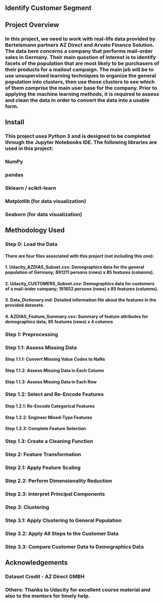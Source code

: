 ## Identify Customer Segment
## Project Overview
### In this project, we need to work with real-life data provided by Bertelsmann partners AZ Direct and Arvato Finance Solution. The data here concerns a company that performs mail-order sales in Germany. Their main question of interest is to identify facets of the population that are most likely to be purchasers of their products for a mailout campaign. The main job will be to use unsupervised learning techniques to organize the general population into clusters, then use those clusters to see which of them comprise the main user base for the company. Prior to applying the machine learning methods, it is required to assess and clean the data in order to convert the data into a usable form.

## Install
### This project uses Python 3 and is designed to be completed through the Jupyter Notebooks IDE. The following libraries are used in this project:

### NumPy
### pandas
### Sklearn / scikit-learn
### Matplotlib (for data visualization)
### Seaborn (for data visualization) 

## Methodology Used 
### Step 0: Load the Data
#### There are four files associated with this project (not including this one): 
#### 1. Udacity_AZDIAS_Subset.csv: Demographics data for the general population of Germany; 891211 persons (rows) x 85 features (columns).
#### 2. Udacity_CUSTOMERS_Subset.csv: Demographics data for customers of a mail-order company; 191652 persons (rows) x 85 features (columns).
#### 3. Data_Dictionary.md: Detailed information file about the features in the provided datasets.
#### 4. AZDIAS_Feature_Summary.csv: Summary of feature attributes for demographics data; 85 features (rows) x 4 columns

### Step 1: Preprocessing
### Step 1.1: Assess Missing Data
#### Step 1.1.1: Convert Missing Value Codes to NaNs
#### Step 1.1.2: Assess Missing Data in Each Column
#### Step 1.1.3: Assess Missing Data in Each Row

### Step 1.2: Select and Re-Encode Features
#### Step 1.2.1: Re-Encode Categorical Features
#### Step 1.2.2: Engineer Mixed-Type Features 
#### Step 1.2.3: Complete Feature Selection

### Step 1.3: Create a Cleaning Function

### Step 2: Feature Transformation
### Step 2.1: Apply Feature Scaling
### Step 2.2: Perform Dimensionality Reduction
### Step 2.3: Interpret Principal Components

### Step 3: Clustering
### Step 3.1: Apply Clustering to General Population
### Step 3.2: Apply All Steps to the Customer Data
### Step 3.3: Compare Customer Data to Demographics Data

## Acknowledgements
### Dataset Credit - AZ Direct GMBH
### Others: Thanks to Udacity for excellent course material and also to the mentors for timely help.
